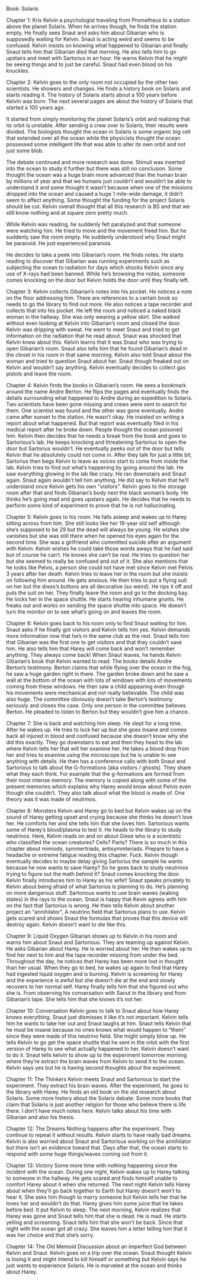 
Book: Solaris

Chapter 1:
Kris Kelvin a psychologist traveling from Prometheus to a station above the planet Solaris. When he arrives though, he finds the station empty. He finally sees Snaut and asks him about Gibarian who is supposedly waiting for Kelvin. Snaut is acting weird and seems to be confused. Kelvin insists on knowing what happened to Gibarian and finally Snaut tells him that Gibarian died that morning. He also tells him to go upstairs and meet with Sartorius in an hour. He warns Kelvin that he might be seeing things and to just be careful. Snaut had even blood on his knuckles. 


Chapter 2:
Kelvin goes to the only room not occupied by the other two scientists. He showers and changes. He finds a history book on Solaris and starts reading it. The history of Solaris starts about a 100 years before Kelvin was born. The next several pages are about the history of Solaris that started a 100 years ago.

 It started from simply monitoring the planet Solaris’s orbit and realizing that its orbit is unstable. After sending a crew over to Solaris, their results were divided. The biologists thought the ocean in Solaris is some organic big cell that extended over all the ocean while the physicists thought the ocean possessed some intelligent life that was able to alter its own orbit and not just some blob.

The debate continued and more research was done. Stimuli was inserted into the ocean to study it further but there was still no conclusion. Some thought the ocean was a huge brain more advanced than the human brain by millions of year and that we humans just couldn’t and wouldn’t be able to understand it and some thought it wasn’t because when one of the missions dropped into the ocean and caused a huge 1 mile-wide damage, it didn’t seem to affect anything. Some thought the funding for the project Solaris should be cut. Kelvin overall thought that all this research is BS and that we still know nothing and at square zero pretty much.

While Kelvin was reading, he suddenly felt paralyzed and that someone were watching him. He tried to move and the movement freed him. But he suddenly saw the room empty. He suddenly understood why Snaut might be paranoid. He just experienced paranoia. 

He decides to take a peek into Gibarian’s room. He finds notes. He starts reading to discover that Gibarian was running experiments such as subjecting the ocean to radiation for days which shocks Kelvin since any use of X-rays had been banned. While he’s browsing the notes, someone comes knocking on the door but Kelvin holds the door until they finally left. 


Chapter 3:
Kelvin collects Gibarian’s notes into his pocket. He notices a note on the floor addressing him. There are references to a certain book so needs to go the library to find out more. He also notices a tape recorder and collects that into his pocket. He left the room and noticed a naked black woman in the hallway. She was only wearing a yellow skirt. She walked without even looking at Kelvin into Gibarian’s room and closed the door. Kelvin was dripping with sweat. He went to meet Snaut and tried to get information on the radiation that he read about. Snaut was shocked that Kelvin knew about this. Kelvin learns that it was Snaut who was trying to open Gibarian’s room. Snaut also tells him that he found Gibarian’s dead in the closet in his room in that same morning. Kelvin also told Snaut about the woman and tried to question Snaut about her. Snaut though freaked out on Kelvin and wouldn’t say anything. Kelvin eventually decides to collect gas pistols and leave the room. 


Chapter 4:
Kelvin finds the books in Gibarian’s room. He sees a bookmark around the name Andre Berton. He flips the pages and eventually finds the details surrounding what happened to Andre during an expedition to Solaris. Two scientists have been gone missing and crews were sent to search for them. One scientist was found and the other was gone eventually. Andre came after sunset to the station. He wasn’t okay. He insisted on writing a report about what happened. But that report was eventually filed in his medical report after he broke down. People thought the ocean poisoned him. Kelvin then decides that he needs a break from the book and goes to Sartorious’s lab. He keeps knocking and threatening Sartorius to open the door but Sartorius wouldn’t. He eventually peeks out of the door but tells Kelvin that he absolutely could not come in. After they talk for just a little bit, Sartorius then begs Kelvin to leave as voices start to come from inside the lab. Kelvin tries to find out what’s happening by going around the lab. He saw everything glowing in the lab like crazy. He ran downstairs and Snaut again. Snaut again wouldn’t tell him anything. He did say to Kelvin that he’ll understand once Kelvin gets his own “visitors”. Kelvin goes to the storage room after that and finds Gibarian’s body next the black woman’s body. He thinks he’s going mad and goes upstairs again. He decides that he needs to perform some kind of experiment to prove that he is not hallucinating. 


Chapter 5:
Kelvin goes to his room. He falls asleep and wakes up to Harey sitting across from him. She still looks like her 19-year old self although she’s supposed to be 29 but the dead will always be young. He wishes she vanishes but she was still there when he opened his eyes again for the second time. She was a girlfriend who committed suicide after an argument with Kelvin. Kelvin wishes he could take those words aways that he had said but of course he can’t. He knows she can’t be real. He tries to question her but she seemed to really be confused and out of it. She also mentions that he looks like Pelvis, a person she could not have met since Kelvin met Pelvis 3 years after her death. Kelvin tries to leave her in the room but she insists on following him around. He gets anxious. He then tries to put a flying suit on her but the dress’s buttons are all decorative (so weird). He rips it off and puts the suit on her. They finally leave the room and go to the docking bay. He locks her in the space shuttle. He starts hearing inhumane grunts. He freaks out and works on sending the space shuttle into space. He doesn’t turn the monitor on to see what’s going on and leaves the room. 


Chapter 6:
Kelvin goes back to his room only to find Snaut waiting for him. Snaut asks if he finally got visitors and Kelvin tells him yes. Kelvin demands more information now that he’s in the same club as the rest. Snaut tells him that Gibarian was the first one to get visitors and that they couldn’t save him. He also tells him that Harey will come back and won’t remember anything. They always come back! When Snaut leaves, he hands Kelvin Gibarian’s book that Kelvin wanted to read. The books details Andre Berton’s testimony. Berton claims that while flying over the ocean in the fog, he saw a huge garden right in there. The garden broke down and he saw a wall at the bottom of the ocean with lots of windows with lots of movements coming from these windows. He then saw a child appearing even though his movements were mechanical and not really believable. The child was also huge. The committee obviously doesn’t take Berton’s testimony seriously and closes the case. Only one person in the committee believes Berton. He pleaded to listen to Berton but they wouldn’t give him a chance. 


Chapter 7:
She is back and watching him sleep. He slept for a long time. After he wakes up. He tries to lock her up but she goes insane and comes back all injured in blood and confused because she doesn’t know why she did this exactly. They go downstairs to eat and then they head to the lab where Kelvin tells her that will her examine her. He takes a blood drop from her and tries to examine using the microscope but he is unable to see anything with details. He then has a conference calls with both Snaut and Sartorious to talk about the G-formations (aka visitors / ghosts). They share what they each think. For example that the g-formations are formed from their most intense memory. The memory is copied along with some of the present memories which explains why Harey would know about Pelvis even though she couldn’t. They also talk about what the blood is made of. One theory was it was made of neutrinos. 


Chapter 8: Monsters
Kelvin and Harey go to bed but Kelvin wakes up on the sound of Harey getting upset and crying because she thinks he doesn’t love her. He comforts her and she tells him that she loves him. Sartorious wants some of Harey’s blood/plasma to test it. He heads to the library to study neutrinos. Here, Kelvin reads on and on about Giese who is a scientistic who classified the ocean creatures? Cells? Parts? There is so much in this chapter about mimiods, symmertriads, antisymmteriads. Prepare to have a headache or extreme fatigue reading this chapter. Fuck. Kelvin though eventually decides to maybe delay giving Sartorius the sample he wants because he now wants to save Harey? So he goes back to study neutrinos trying to figure out the math behind it? Snaut comes knocking the door. Kelvin finally introduces him to Harey as his wife!! Snaut speaks privately to Kelvin about being afraid of what Sartorius is planning to do. He’s planning on more dangerous stuff. Sartorious wants to use brain waves (waking states) in the rays to the ocean. Snaut is happy that Kevin agrees with him on the fact that Sartorius is wrong. He then tells Kelvin about another project an “annihilator”, A neutrino field that Sartorius plans to use. Kelvin gets scared and shows Snaut the formulas that proves that this device will destroy again. Kelvin doesn’t want to die like this. 


Chapter 9: Liquid Oxygen
Gibarian shows up to Kelvin in his room and warns him about Snaut and Sartorious. They are teaming up against Kelvin. He asks Gibarian about Harey. He is worried about her. He then wakes up to find her next to him and the tape recorder missing from under the bed. Throughout the day, he notices that Harey has been more lost in thought than her usual. When they go to bed, he wakes up again to find that Harey had ingested liquid oxygen and is burning. Kelvin is screaming for Harey and the experience is awful but she doesn’t die at the end and slowly recovers to her normal self. Harey finally tells him that she figured out who she is. From observing his conversation with Sanut in the library and from Gibarian’s tape. She tells him that she knows it’s not her. 


Chapter 10: Conversation
Kelvin goes to talk to Snaut about how Harey knows everything. Snaut just dismisses it like it’s not important. Kelvin tells him he wants to take her out and Snaut laughs at him. Snaut tells Kelvin that he must be insane because no ones knows what would happen to “them” since they were made of this neutrino field. She might simply blow up. He tells Kelvin to go get the space shuttle that he sent in the orbit with the first version of Harey to see what actually happened to her. Kelvin doesn’t want to do it. Snaut tells kelvin to show up to the experiment tomorrow morning where they’re extract the brain waves from Kelvin to send it to the ocean. Kelvin says yes but he is having second thoughts about the experiment. 


Chapter 11: The Thinkers
Kelvin meets Snaut and Sartorious to start the experiment. They extract his brain waves. After the experiment, he goes to the library with Harey. He finds an old book on the old research about Solaris. Some more history about the Solaris debate. Some more books that claim that Solaris is just another religion for those who believe there is life there. I don’t have much notes here. Kelvin talks about his time with Gibarian and also his thesis. 


Chapter 12: The Dreams
Nothing happens after the experiment. They continue to repeat it without results. Kelvin starts to have really bad dreams. Kelvin is also worried about Snaut and Sartorious working on the annihilator but there isn’t an evidence toward that. Days after that, the ocean starts to respond with some huge things/waves coming out from it. 


Chapter 13: Victory
Some more time with nothing happening since the incident with the ocean. During one night, Kelvin wakes up to Harey talking to someone in the hallway. He gets scared and finds himself unable to comfort Harey about it when she returned. The next night Kelvin tells Harey about when they’ll go back together to Earth but Harey doesn’t won’t to hear it. She asks him though to marry someone but Kelvin tells her that he loves her and wouldn’t do that. Harey gives him some juice that he takes before bed. It put Kelvin to sleep. The next morning, Kelvin realizes that Harey was gone and Snaut tells him that she is dead. He is mad. He starts yelling and screaming. Snaut tells him that she won’t be back. Since that night with the ocean got all crazy. She leaves him a letter telling him that it was her choice and that she’s sorry. 


Chapter 14: The Old Memoid
Discussion about an imperfect God between Kelvin and Snaut. Kelvin goes on a trip over the ocean. Snaut thought Kelvin is losing it and might intend to kill himself or something but Kelvin says he just wants to experience Solaris. He is marveled at the ocean and thinks about Harey. 






